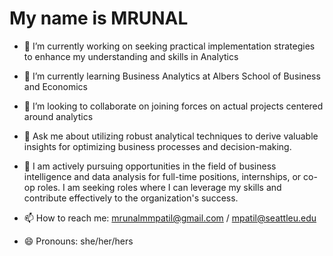 # My name is MRUNAL

- 🔭 I’m currently working on seeking practical implementation strategies to enhance my understanding and skills in Analytics 
- 🌱 I’m currently learning Business Analytics at Albers School of Business and Economics 
- 👯 I’m looking to collaborate on joining forces on actual projects centered around analytics 
- 💬 Ask me about utilizing robust analytical techniques to derive valuable insights for optimizing business processes and decision-making.
- 🤝 I am actively pursuing opportunities in the field of business intelligence and data analysis for full-time positions, internships, or co-op roles. I am seeking roles where I can leverage my skills and contribute effectively to the organization's success.

- 📫 How to reach me: mrunalmmpatil@gmail.com / mpatil@seattleu.edu 
- 😄 Pronouns: she/her/hers 
